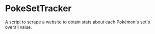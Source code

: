 # PokeSetTracker
A script to scrape a website to obtain stats about each Pokémon's set's overall value.
